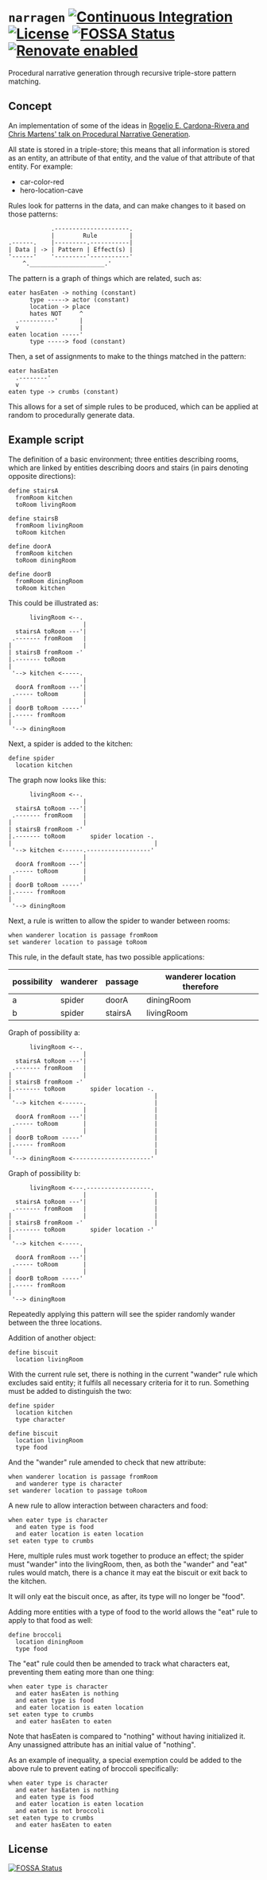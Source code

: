 # `narragen` [![Continuous Integration](https://github.com/jameswilddev/narragen/workflows/Continuous%20Integration/badge.svg)](https://github.com/jameswilddev/narragen/actions) [![License](https://img.shields.io/github/license/jameswilddev/narragen.svg)](https://github.com/jameswilddev/narragen/blob/master/license) [![FOSSA Status](https://app.fossa.io/api/projects/git%2Bgithub.com%2Fjameswilddev%2Fnarragen.svg?type=shield)](https://app.fossa.io/projects/git%2Bgithub.com%2Fjameswilddev%2Fnarragen?ref=badge_shield) [![Renovate enabled](https://img.shields.io/badge/renovate-enabled-brightgreen.svg)](https://renovatebot.com/)

Procedural narrative generation through recursive triple-store pattern matching.

## Concept

An implementation of some of the ideas in [Rogelio E. Cardona-Rivera and Chris Martens' talk on Procedural Narrative Generation](https://youtu.be/k2rgzZ2WXKo).

All state is stored in a triple-store; this means that all information is stored
as an entity, an attribute of that entity, and the value of that attribute of
that entity.  For example:

- car-color-red
- hero-location-cave

Rules look for patterns in the data, and can make changes to it based on those
patterns:

```
            .---------------------.
            |        Rule         |
.------.    |---------.-----------|
| Data | -> | Pattern | Effect(s) |
'------'    '---------'-----------'
    ^._____________________.'
```

The pattern is a graph of things which are related, such as:

```
eater hasEaten -> nothing (constant)
      type -----> actor (constant)
      location -> place
      hates NOT     ^
  .----------'      |
  v                 |
eaten location -----'
      type -----> food (constant)
```

Then, a set of assignments to make to the things matched in the pattern:

```
eater hasEaten
  .--------'
  v
eaten type -> crumbs (constant)
```

This allows for a set of simple rules to be produced, which can be applied at
random to procedurally generate data.

## Example script

The definition of a basic environment; three entities describing rooms, which
are linked by entities describing doors and stairs (in pairs denoting opposite
directions):

```
define stairsA
  fromRoom kitchen
  toRoom livingRoom

define stairsB
  fromRoom livingRoom
  toRoom kitchen

define doorA
  fromRoom kitchen
  toRoom diningRoom

define doorB
  fromRoom diningRoom
  toRoom kitchen
```

This could be illustrated as:

```
      livingRoom <--.
                     |
  stairsA toRoom ---'|
 .------- fromRoom   |
|                    |
| stairsB fromRoom -'
|.------- toRoom
|
 '--> kitchen <-----.
                     |
  doorA fromRoom ---'|
 .----- toRoom       |
|                    |
| doorB toRoom -----'
|.----- fromRoom
|
 '--> diningRoom
```

Next, a spider is added to the kitchen:

```
define spider
  location kitchen
```

The graph now looks like this:

```
      livingRoom <--.
                     |
  stairsA toRoom ---'|
 .------- fromRoom   |
|                    |
| stairsB fromRoom -'
|.------- toRoom       spider location -.
|                                        |
 '--> kitchen <------.------------------'
                     |
  doorA fromRoom ---'|
 .----- toRoom       |
|                    |
| doorB toRoom -----'
|.----- fromRoom
|
 '--> diningRoom
```

Next, a rule is written to allow the spider to wander between rooms:

```
when wanderer location is passage fromRoom
set wanderer location to passage toRoom
```

This rule, in the default state, has two possible applications:

| possibility | wanderer | passage | wanderer location therefore |
|-------------|----------|---------|-----------------------------|
| a           | spider   | doorA   | diningRoom                  |
| b           | spider   | stairsA | livingRoom                  |

Graph of possibility a:

```
      livingRoom <--.
                     |
  stairsA toRoom ---'|
 .------- fromRoom   |
|                    |
| stairsB fromRoom -'
|.------- toRoom       spider location -.
|                                        |
 '--> kitchen <------.                   |
                     |                   |
  doorA fromRoom ---'|                   |
 .----- toRoom       |                   |
|                    |                   |
| doorB toRoom -----'                    |
|.----- fromRoom                         |
|                                        |
 '--> diningRoom <----------------------'
```

Graph of possibility b:

```
      livingRoom <---.------------------.
                     |                   |
  stairsA toRoom ---'|                   |
 .------- fromRoom   |                   |
|                    |                   |
| stairsB fromRoom -'                    |
|.------- toRoom       spider location -'
|
 '--> kitchen <-----.
                     |
  doorA fromRoom ---'|
 .----- toRoom       |
|                    |
| doorB toRoom -----'
|.----- fromRoom
|
 '--> diningRoom
```

Repeatedly applying this pattern will see the spider randomly wander between the
three locations.

Addition of another object:

```
define biscuit
  location livingRoom
```

With the current rule set, there is nothing in the current "wander" rule which
excludes said entity; it fulfils all necessary criteria for it to run.
Something must be added to distinguish the two:

```
define spider
  location kitchen
  type character

define biscuit
  location livingRoom
  type food
```

And the "wander" rule amended to check that new attribute:

```
when wanderer location is passage fromRoom
  and wanderer type is character
set wanderer location to passage toRoom
```

A new rule to allow interaction between characters and food:

```
when eater type is character
  and eaten type is food
  and eater location is eaten location
set eaten type to crumbs
```

Here, multiple rules must work together to produce an effect; the spider must
"wander" into the livingRoom, then, as both the "wander" and "eat" rules would
match, there is a chance it may eat the biscuit or exit back to the kitchen.

It will only eat the biscuit once, as after, its type will no longer be "food".

Adding more entities with a type of food to the world allows the "eat" rule to
apply to that food as well:

```
define broccoli
  location diningRoom
  type food
```

The "eat" rule could then be amended to track what characters eat, preventing
them eating more than one thing:

```
when eater type is character
  and eater hasEaten is nothing
  and eaten type is food
  and eater location is eaten location
set eaten type to crumbs
  and eater hasEaten to eaten
```

Note that hasEaten is compared to "nothing" without having initialized it.  Any
unassigned attribute has an initial value of "nothing".

As an example of inequality, a special exemption could be added to the above
rule to prevent eating of broccoli specifically:

```
when eater type is character
  and eater hasEaten is nothing
  and eaten type is food
  and eater location is eaten location
  and eaten is not broccoli
set eaten type to crumbs
  and eater hasEaten to eaten
```

## License

[![FOSSA Status](https://app.fossa.io/api/projects/git%2Bgithub.com%2Fjameswilddev%2Fnarragen.svg?type=large)](https://app.fossa.io/projects/git%2Bgithub.com%2Fjameswilddev%2Fnarragen?ref=badge_large)
